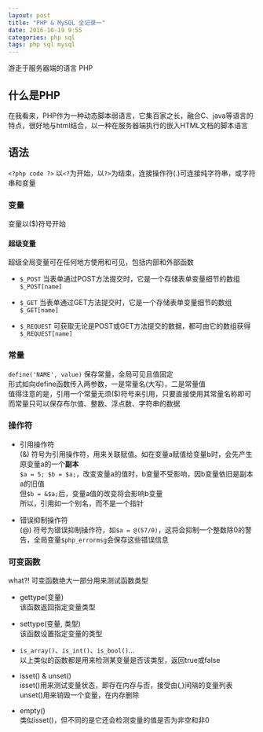 ```yaml
---
layout: post
title: "PHP & MySQL 全记录一"
date: 2016-10-19 9:55
categories: php sql
tags: php sql mysql
---
```




游走于服务器端的语言 PHP




## 什么是PHP
在我看来，PHP作为一种动态脚本弱语言，它集百家之长，融合C、java等语言的特点，很好地与html结合，以一种在服务器端执行的嵌入HTML文档的脚本语言

## 语法
`<?php code ?>` 以`<?`为开始，以`?>`为结束，连接操作符(.)可连接纯字符串，或字符串和变量  

### 变量
变量以($)符号开始  

#### 超级变量

超级全局变量可在任何地方使用和可见，包括内部和外部函数

- `$_POST`
当表单通过POST方法提交时，它是一个存储表单变量细节的数组`$_POST[name]`

- `$_GET`
当表单通过GET方法提交时，它是一个存储表单变量细节的数组`$_GET[name]`

- `$_REQUEST`
可获取无论是POST或GET方法提交的数据，都可由它的数组获得`$_REQUEST[name]`

### 常量
`define('NAME', value)`  保存常量，全局可见且值固定  
形式如向define函数传入两参数，一是常量名(大写)，二是常量值  
值得注意的是，引用一个常量无须($)符号来引用，只要直接使用其常量名称即可  
而常量只可以保存布尔值、整数、浮点数、字符串的数据

### 操作符
- 引用操作符  
(&)  符号为引用操作符，用来关联赋值。如在变量a赋值给变量b时，会先产生原变量a的一个**副本**  
`$a = 5; $b = $a;`，改变变量a的值时，b变量不受影响，因b变量依旧是副本a的旧值  
但`$b = &$a;`后，变量a值的改变将会影响b变量  
所以，引用如一个别名，而不是一个指针  

- 错误抑制操作符  
(@)  符号为错误抑制操作符，如`$a = @(57/0)`，这将会抑制一个整数除0的警告，全局变量`$php_errormsg`会保存这些错误信息  

### 可变函数
what?! 可变函数绝大一部分用来测试函数类型  

- gettype(变量)  
该函数返回指定变量类型

- settype(变量, 类型)  
该函数设置指定变量的类型

- `is_array()`、`is_int()`、`is_bool()`...  
以上类似的函数都是用来检测某变量是否该类型，返回true或false  

- isset() & unset()  
isset()用来测试变量状态，即存在内存与否，接受由(,)间隔的变量列表  
unset()用来销毁一个变量，在内存删除  

- empty()  
类似isset()，但不同的是它还会检测变量的值是否为非空和非0  

